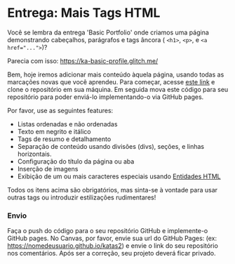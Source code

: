 # Entrega: Mais Tags HTML

Você se lembra da entrega 'Basic Portfolio' onde criamos uma página demonstrando cabeçalhos, parágrafos e tags âncora ( `<h1>`, `<p>`, e `<a href="...">`)?

Parecia com isso: https://ka-basic-profile.glitch.me/

Bem, hoje iremos adicionar mais conteúdo àquela página, usando todas as marcações novas que você aprendeu. 
Para começar, acesse [este link](https://classroom.github.com/a/NsdJWVs0) e clone o repositório em sua máquina. Em seguida mova este código para seu repositório para poder enviá-lo implementando-o via GitHub pages.

Por favor, use as seguintes features:

*   Listas ordenadas e não ordenadas
*   Texto em negrito e itálico
*   Tags de resumo e detalhamento
*   Separação de conteúdo usando divisões (divs), seções, e linhas horizontais.
*   Configuração do título da página ou aba
*   Inserção de imagens
*   Exibição de um ou mais caracteres especiais usando [Entidades HTML](https://www.w3schools.com/html/html_entities.asp)

Todos os itens acima são obrigatórios, mas sinta-se à vontade para usar outras tags ou introduzir estilizações rudimentares!

### Envio

Faça o push do código para o seu repositório GitHub e implemente-o GitHub pages. No Canvas, por favor, envie sua url do GitHub Pages:
(ex: https://nomedeusuario.github.io/katas2) e envie o link do seu repositório nos comentários. Após ser a correção, seu projeto deverá ficar privado.
